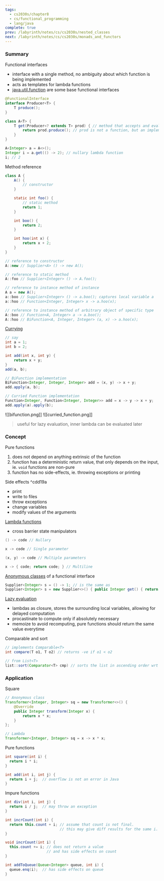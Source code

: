 ```yaml
---
tags:
  - cs2030s/chapter8
  - cs/functional_programming
  - lang/java
complete: true
prev: /labyrinth/notes/cs/cs2030s/nested_classes
next: /labyrinth/notes/cs/cs2030s/monads_and_functors
---
```

   
### Summary
Functional interfaces
- interface with a single method, no ambiguity about which function is being implemented
- acts as templates for lambda functions
- [java.util.function](https://docs.oracle.com/javase/8/docs/api/java/util/function/package-summary.html) are some base functional interfaces
```java
@FunctionalInterface
interface Producer<T> {
	T produce();
}

class A<T> {
	T get(Producer<? extends T> prod) { // method that accepts and evaluates a producer
		return prod.produce(); // prod is not a function, but an implementation of the functional interface
	}
}

A<Integer> a = A<>();
Integer i = a.get(() -> 2); // nullary lambda function
i; // 2
```

Method reference
```java
class A {
	A() {
		// constructor
	}

	static int foo() {
		// static method
		return 1;
	}

	int boo() {
		return 2;
	}

	int hoo(int x) {
		return x + 2;
	}
}

// reference to constructor
A::new // Supplier<A> () -> new A();

// reference to static method
A::foo // Supplier<Integer> () -> A.foo();

// reference to instance method of instance
A a = new A();
a::boo // Supplier<Integer> () -> a.boo(); captures local variable a
a::hoo // Function<Integer, Integer> x -> a.hoo(x);

// reference to instance method of arbitrary object of specific type
A::boo // Function<A, Integer> a -> a.boo();
A::hoo // BiFunction<A, Integer, Integer> (a, x) -> a.hoo(x);
```

[Currying](/labyrinth/notes/cs/cs1101s/higher_order_functions#^3ffd84)
```java
// say
int a = 1;
int b = 2;

int add(int x, int y) {
	return x + y;
}
add(a, b);

// BiFunction implementation
BiFunction<Integer, Integer, Integer> add = (x, y) -> x + y;
add.apply(a, b);

// Curried Function implementation
Function<Integer, Function<Integer, Integer>> add = x -> y -> x + y;
add.apply(a).apply(b);
```
![[bifunction.png]]
![[curried_function.png]]
> useful for lazy evaluation, inner lambda can be evaluated later
### Concept
Pure functions
1. does not depend on anything extrinsic of the function
2. function has a deterministic return value, that only depends on the input, ie. `void` functions are non-pure
3. function has no side-effects, ie. throwing exceptions or printing

Side effects ^cdd19a
- print
- write to files
- throw exceptions
- change variables
- modify values of the arguments

[Lambda functions](/labyrinth/notes/cs/cs1101s/higher_order_functions#^dec713)
- cross barrier state manipulators
```java
() -> code // Nullary

x -> code // Single parameter

(x, y) -> code // Multiple parameters

x -> { code; return code; } // Multiline
```

[Anonymous classes](/labyrinth/notes/cs/cs2030s/nested_classes#^85781f) of a functional interface
```java
Supplier<Integer> s = () -> 1; // is the same as
Supplier<Integer> s = new Supplier<>() { public Integer get() { return 1; } };
```

[Lazy evaluation](/labyrinth/notes/cs/cs1101s/lazy_evaluation)
- lambdas as closure, stores the surrounding local variables, allowing for delayed computation
- procastinate to compute only if absolutely necessary
- memoize to avoid recomputing, pure functions should return the same value everytime

Comparable and sort
```java
// implements Comparable<T>
int compare(T o1, T o2) // returns -ve if o1 < o2

// from List<T>
list::sort(Comparator<T> cmp) // sorts the list in ascending order wrt to comparator
```
### Application
Square
```java
// Anonymous class
Transformer<Integer, Integer> sq = new Transformer<>() {
	@Override
	public Integer transform(Integer x) {
		return x * x;
	}
};

// Lambda
Transformer<Integer, Integer> sq = x -> x * x;
```

Pure functions
```java
int square(int i) {
  return i * i;
}

int add(int i, int j) {
  return i + j;  // overflow is not an error in Java
}
```

Impure functions
```java
int div(int i, int j) {
  return i / j;  // may throw an exception
}

int incrCount(int i) {
  return this.count + i; // assume that count is not final.
                         // this may give diff results for the same i.
}

void incrCount(int i) {
  this.count += i; // does not return a value
                   // and has side effects on count
}

int addToQueue(Queue<Integer> queue, int i) {
  queue.enq(i);  // has side effects on queue
}
```